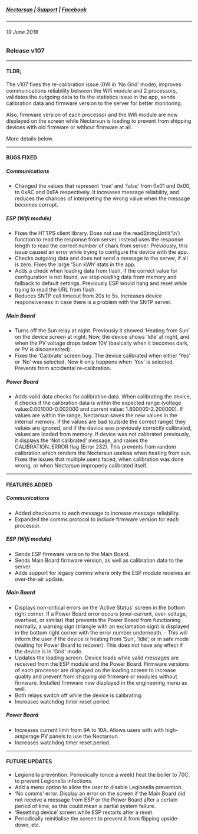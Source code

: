 ##### [Nectarsun](http://nectarsun.com/) | [Support](http://nectarsun.com/support.html) | [Facebook](https://www.facebook.com/nectarsun/)
---
###### 19 June 2018
### Release v107
---
#### TLDR;
The v107 fixes the re-calibration issue (0W in ‘No Grid’ mode), improves communications reliability between the Wifi module and 2 processors, validates the outgoing data to fix the statistics issue in the app, sends calibration data and firmware version to the server for better monitoring.

Also, firmware version of each processor and the Wifi module are now displayed on the screen while Nectarsun is loading to prevent from shipping devices with old firmware or without firmware at all.

More details below.


---
#### BUGS FIXED

##### Communications
- Changed the values that represent ‘true’ and ‘false’ from 0x01 and 0x00, to 0xAC and 0xFA respectively. It increases message reliability, and reduces the chances of interpreting the wrong value when the message becomes corrupt.

##### ESP (Wifi module)
- Fixes the HTTPS client library. Does not use the readStringUntil(‘\n’) function to read the response from server, instead uses the response length to read the correct number of chars from server. Previously, this issue caused an error while trying to configure the device with the app.
- Checks outgoing data and does not send a message to the server, if all is zero. Fixes the large ‘Sun kWh’ stats in the app.
- Adds a check when loading data from flash, if the correct value for configuration is not found, we stop reading data from memory and fallback to default settings. Previously ESP would hang and reset while trying to read the URL from flash.
- Reduces SNTP call timeout from 20s to 5s. Increases device responsiveness in case there is a problem with the SNTP server.

##### Main Board
- Turns off the Sun relay at night. Previously it showed ‘Heating from Sun’ on the device screen at night. Now, the device shows ‘Idle’ at night, and when the PV voltage drops below 10V (basically when it becomes dark, or PV is disconnected).
- Fixes the ‘Calibrate’ screen bug. The device calibrated when either ‘Yes’ or ‘No’ was selected. Now it only happens when ‘Yes’ is selected. Prevents from accidental re-calibration.

##### Power Board
- Adds valid data checks for calibration data. When calibrating the device, it checks if the calibration data is within the expected range (voltage value:0.001000-0.002000 and current value: 1.800000-2.200000). If values are within the range, Nectarsun saves the new values in the internal memory. If the values are bad (outside the correct range) they values are ignored, and if the device was previously correctly calibrated, values are loaded from memory. If device was not calibrated previously, it displays the ‘Not calibrated’ message, and raises the CALIBRATION_ERROR flag (Error 232). This prevents from random calibration which renders the Nectarsun useless when heating from sun. Fixes the issues that multiple users faced, when calibration was done wrong, or when Nectarsun improperly calibrated itself.


---
#### FEATURES ADDED

##### Communications

- Added checksums to each message to increase message reliability.
- Expanded the comms protocol to include firmware version for each processor.

##### ESP (Wifi module)
- Sends ESP firmware version to the Main Board.
- Sends Main Board firmware version, as well as calibration data to the server.
- Adds support for legacy comms where only the ESP module receives an over-the-air update.

##### Main Board
- Displays non-critical errors on the ‘Active Status’ screen in the bottom right corner. If a Power Board error occurs (over-current, over-voltage, overheat, or similar) that prevents the Power Board from functioning normally, a warning sign (triangle with an exclamation sign) is displayed in the bottom right corner with the error number underneath.  - This will inform the user if the device is heating from ‘Sun’, ‘Idle’, or in safe mode (waiting for Power Board to recover). This does not have any effect if the device is in ‘Grid’ mode.
- Updates the loading screen. Device loads while valid messages are received from the ESP module and the Power Board. Firmware versions of each processor are displayed on the loading screen to increase quality and prevent from shipping old firmware or modules without firmware. Installed firmware now displayed in the engineering menu as well.
- Both relays switch off while the device is calibrating.
- Increases watchdog timer reset period.

##### Power Board
- Increases current limit from 9A to 10A. Allows users with with high-amperage PV panels to use the Nectarsun.
- Increases watchdog timer reset period.


---
#### FUTURE UPDATES

- Legionella prevention. Periodically (once a week) heat the boiler to 70C, to prevent Legionella infections.
- Add a menu option to allow the user to disable Legionella prevention.
- ‘No comms’ error. Display an error on the screen if the Main Board did not receive a message from ESP or the Power Board after a certain period of time, as this could mean a partial system failure.
- ‘Resetting device’ screen while ESP restarts after a reset.
- Periodically reinitialise the screen to prevent it from flipping upside-down, etc.
